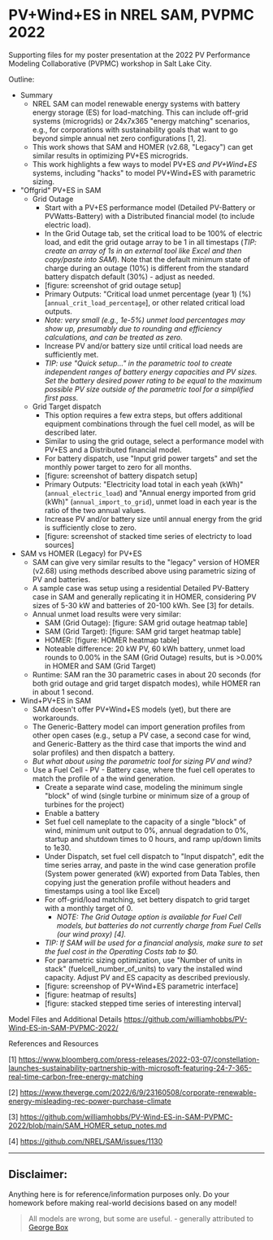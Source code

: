 # PV+Wind+ES in NREL SAM, PVPMC 2022
Supporting files for my poster presentation at the 2022 PV Performance Modeling Collaborative (PVPMC) workshop in Salt Lake City.

Outline:
- Summary
	- NREL SAM can model renewable energy systems with battery energy storage (ES) for load-matching. This can include off-grid systems (microgrids) or 24x7x365 "energy matching" scenarios, e.g., for corporations with sustainability goals that want to go beyond simple annual net zero configurations [1, 2]. 
	- This work shows that SAM and HOMER (v2.68, "Legacy") can get similar results in optimizing PV+ES microgrids.
	- This work highlights a few ways to model PV+ES _and_ *PV+Wind+ES* systems, including "hacks" to model PV+Wind+ES with parametric sizing.
- "Offgrid" PV+ES in SAM
	- Grid Outage
		- Start with a PV+ES performance model (Detailed PV-Battery or PVWatts-Battery) with a Distributed financial model (to include electric load).
		- In the Grid Outage tab, set the critical load to be 100% of electric load, and edit the grid outage array to be 1 in all timestaps (*TIP: create an array of 1s in an external tool like Excel and then copy/paste into SAM*). Note that the default minimum state of charge during an outage (10%) is different from the standard battery dispatch default (30%) - adjust as needed. 
		- [figure: screenshot of grid outage setup]
		- Primary Outputs: "Critical load unmet percentage (year 1) (%) [`annual_crit_load_percentage`], or other related critical load outputs.
		- _Note: very small (e.g., 1e-5%) unmet load percentages may show up, presumably due to rounding and efficiency calculations, and can be treated as zero._
		- Increase PV and/or battery size until critical load needs are sufficiently met. 
		- *TIP: use "Quick setup..." in the parametric tool to create independent ranges of battery energy capacities and PV sizes. Set the battery desired power rating to be equal to the maximum possible PV size outside of the parametric tool for a simplified first pass.*
	- Grid Target dispatch
		- This option requires a few extra steps, but offers additional equipment combinations through the fuel cell model, as will be described later.  
		- Similar to using the grid outage, select a performance model with PV+ES and a Distributed financial model. 
		- For battery dispatch, use "Input grid power targets" and set the monthly power target to zero for all months. 
		- [figure: screenshot of battery dispatch setup]
		- Primary Outputs: "Electricity load total in each yeah (kWh)" (`annual_electric_load`) and "Annual energy imported from grid (kWh)" (`annual_import_to_grid`), unmet load in each year is the ratio of the two annual values. 
		- Increase PV and/or battery size until annual energy from the grid is sufficiently close to zero.
		- [figure: screenshot of stacked time series of electricty to load sources]
- SAM vs HOMER (Legacy) for PV+ES
	- SAM can give very similar results to the "legacy" version of HOMER (v2.68) using methods described above using parametric sizing of PV and batteries.
	- A sample case was setup using a residential Detailed PV-Battery case in SAM and generally replicating it in HOMER, considering PV sizes of 5-30 kW and batteries of 20-100 kWh. See [3] for details. 
	- Annual unmet load results were very similar:
		- SAM (Grid Outage): [figure: SAM grid outage heatmap table]
		- SAM (Grid Target): [figure: SAM grid target heatmap table]
		- HOMER: [figure: HOMER heatmap table]
		- Noteable difference: 20 kW PV, 60 kWh battery, unmet load rounds to 0.00% in the SAM (Grid Outage) results, but is >0.00% in HOMER and SAM (Grid Target)
	- Runtime: SAM ran the 30 parametric cases in about 20 seconds (for both grid outage and grid target dispatch modes), while HOMER ran in about 1 second.  
- Wind+PV+ES in SAM
	- SAM doesn't offer PV+Wind+ES models (yet), but there are workarounds. 
	- The Generic-Battery model can import generation profiles from other open cases (e.g., setup a PV case, a second case for wind, and Generic-Battery as the third case that imports the wind and solar profiles) and then dispatch a battery. 
	- _*But what about using the parametric tool for sizing PV and wind?*_
	- Use a Fuel Cell - PV - Battery case, where the fuel cell operates to match the profile of a the wind generation.
		- Create a separate wind case, modeling the minimum single "block" of wind (single turbine or minimum size of a group of turbines for the project)
		- Enable a battery
		- Set fuel cell nameplate to the capacity of a single "block" of wind, minimum unit output to 0%, annual degradation to 0%, startup and shutdown times to 0 hours, and ramp up/down limits to 1e30. 
		- Under Dispatch, set fuel cell dispatch to "Input dispatch", edit the time series array, and paste in the wind case generation profile (System power generated (kW) exported from Data Tables, then copying just the generation profile without headers and timestamps using a tool like Excel)
		- For off-grid/load matching, set bettery dispatch to grid target with a monthly target of 0. 
			- _NOTE: The Grid Outage option is available for Fuel Cell models, but batteries do not currently charge from Fuel Cells (our wind proxy) [4]._
		- *TIP: If SAM will be used for a financial analysis, make sure to set the fuel cost in the Operating Costs tab to $0.*
		- For parametric sizing optimization, use "Number of units in stack" (fuelcell_number_of_units) to vary the installed wind capacity. Adjust PV and ES capacity as described previously. 
		- [figure: screenshop of PV+Wind+ES parametric interface]
		- [figure: heatmap of results]
		- [figure: stacked stepped time series of interesting interval]

Model Files and Additional Details
https://github.com/williamhobbs/PV-Wind-ES-in-SAM-PVPMC-2022/
		
References and Resources

[1] https://www.bloomberg.com/press-releases/2022-03-07/constellation-launches-sustainability-partnership-with-microsoft-featuring-24-7-365-real-time-carbon-free-energy-matching 

[2] https://www.theverge.com/2022/6/9/23160508/corporate-renewable-energy-misleading-rec-power-purchase-climate

[3] https://github.com/williamhobbs/PV-Wind-ES-in-SAM-PVPMC-2022/blob/main/SAM_HOMER_setup_notes.md

[4] https://github.com/NREL/SAM/issues/1130

---
## Disclaimer:
Anything here is for reference/information purposes only. Do your homework before making real-world decisions based on any model!

> All models are wrong, but some are useful. - generally attributed to [George Box](https://en.wikipedia.org/wiki/All_models_are_wrong)

